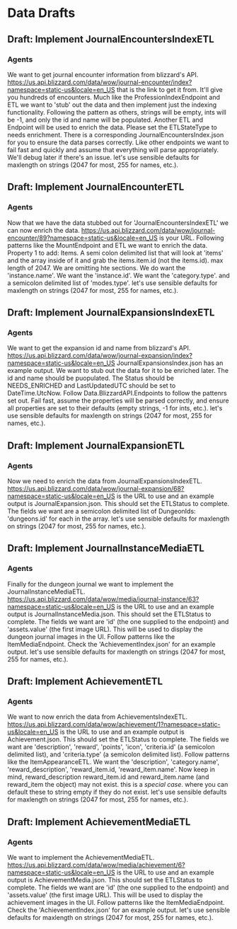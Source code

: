 # Data Drafts

## Draft: Implement JournalEncountersIndexETL
### Agents
We want to get journal encounter information from blizzard's API. https://us.api.blizzard.com/data/wow/journal-encounter/index?namespace=static-us&locale=en_US that is the link to get it from. It'll give you hundreds of encounters. Much like the ProfessionIndexEndpoint and ETL we want to 'stub' out the data and then implement just the indexing functionality. Following the pattern as others, strings will be empty, ints will be -1, and only the id and name will be populated. Another ETL and Endpoint will be used to enrich the data. Please set the ETLStateType to needs enrichment. There is a corresponding JournalEncountersIndex.json for you to ensure the data parses correctly. Like other endpoints we want to fail fast and quickly and assume that everything will parse appropriately. We'll debug later if there's an issue. let's use sensible defaults for maxlength on strings (2047 for most, 255 for names, etc.).

## Draft: Implement JournalEncounterETL
### Agents
Now that we have the data stubbed out for 'JournalEncountersIndexETL' we can now enrich the data. https://us.api.blizzard.com/data/wow/journal-encounter/89?namespace=static-us&locale=en_US is your URL. Following patterns like the MountEndpoint and ETL we want to enrich the data. Property 1 to add: Items. A semi colon delimited list that will look at 'items' and the array inside of it and grab the items.item.id (not the items.id). max length of 2047. We are omitting hte sections. We do want the 'instance.name'. We want the 'instance.id'. We want the 'category.type'. and a semicolon delimited list of 'modes.type'. let's use sensible defaults for maxlength on strings (2047 for most, 255 for names, etc.).

## Draft: Implement JournalExpansionsIndexETL
### Agents
We want to get the expansion id and name from blizzard's API. https://us.api.blizzard.com/data/wow/journal-expansion/index?namespace=static-us&locale=en_US JournalExpansionsIndex.json has an example output. We want to stub out the data for it to be enriched later. The id and name should be puopulated. The Status should be NEEDS_ENRICHED and LastUpdatedUTC should be set to DateTime.UtcNow. Follow Data.BlizzardAPI.Endpoints to follow the pattenrs set out. Fail fast, assume the properties will be parsed correctly, and ensure all properties are set to their defaults (empty strings, -1 for ints, etc.). let's use sensible defaults for maxlength on strings (2047 for most, 255 for names, etc.).

## Draft: Implement JournalExpansionETL
### Agents
Now we need to enrich the data from JournalExpansionsIndexETL. https://us.api.blizzard.com/data/wow/journal-expansion/68?namespace=static-us&locale=en_US is the URL to use and an example output is JournalExpansion.json. This should set the ETLStatus to complete. The fields we want are a semicolon delimited list of DungeonIds: 'dungeons.id' for each in the array. let's use sensible defaults for maxlength on strings (2047 for most, 255 for names, etc.).

## Draft: Implement JournalInstanceMediaETL
### Agents
Finally for the dungeon journal we want to implement the JournalInstanceMediaETL. https://us.api.blizzard.com/data/wow/media/journal-instance/63?namespace=static-us&locale=en_US is the URL to use and an example output is JournalInstanceMedia.json. This should set the ETLStatus to complete. The fields we want are 'id' (the one supplied to the endpoint) and 'assets.value' (the first image URL). This will be used to display the dungeon journal images in the UI. Follow patterns like the ItemMediaEndpoint. Check the 'AchievementIndex.json' for an example output. let's use sensible defaults for maxlength on strings (2047 for most, 255 for names, etc.).



## Draft: Implement AchievementETL
### Agents
We want to now enrich the data from AchievementsIndexETL. https://us.api.blizzard.com/data/wow/achievement/1?namespace=static-us&locale=en_US is the URL to use and an example output is Achievement.json. This should set the ETLStatus to complete. The fields we want are 'description', 'reward', 'points', 'icon', 'criteria.id' (a semicolon delimited list), and 'criteria.type' (a semicolon delimited list). Follow patterns like the ItemAppearanceETL. We want the 'description', 'category.name', 'reward_description', 'reward_item.id, 'reward_item.name'. Now keep in mind, reward_description reward_item.id and reward_item.name (and reward_item the object) may not exist. this is a *special case*. where you can default these to string empty if they do not exist. let's use sensible defaults for maxlength on strings (2047 for most, 255 for names, etc.).

## Draft: Implement AchievementMediaETL
### Agents
We want to implement the AchievementMediaETL. https://us.api.blizzard.com/data/wow/media/achievement/6?namespace=static-us&locale=en_US is the URL to use and an example output is AchievementMedia.json. This should set the ETLStatus to complete. The fields we want are 'id' (the one supplied to the endpoint) and 'assets.value' (the first image URL). This will be used to display the achievement images in the UI. Follow patterns like the ItemMediaEndpoint. Check the 'AchievementIndex.json' for an example output. let's use sensible defaults for maxlength on strings (2047 for most, 255 for names, etc.).
